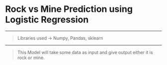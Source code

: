# Rock vs Mine Prediction using Logistic Regression
---
> Libraries used -> Numpy, Pandas, sklearn
---
> This Model will take some data as input and give output either it is rock or mine.
